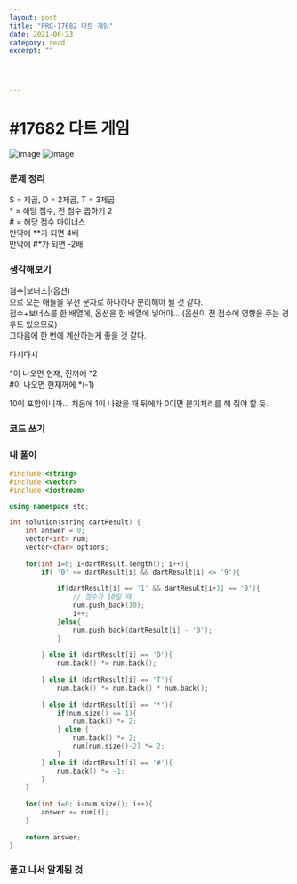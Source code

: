 ```yaml
---
layout: post
title: "PRG-17682 다트 게임" 
date: 2021-06-23
category: read 
excerpt: ""




---
```


# #17682 다트 게임

![image](https://user-images.githubusercontent.com/28949235/123090038-a5e40600-d462-11eb-8837-265759b975ae.png)
![image](https://user-images.githubusercontent.com/28949235/123090070-ada3aa80-d462-11eb-94cd-445f93a33e11.png)

### 문제 정리

S = 제곱, D = 2제곱, T = 3제곱  
\* = 해당 점수, 전 점수 곱하기 2  
\# = 해당 점수 마이너스  
만약에 \**가 되면 4배  
만약에 #\*가 되면 -2배

### 생각해보기  

점수|보너스|(옵션)  
으로 오는 애들을 우선 문자로 하나하나 분리해야 될 것 같다.  
점수+보너스를 한 배열에, 옵션을 한 배열에 넣어야... (옵션이 전 점수에 영향을 주는 경우도 있으므로)  
그다음에 한 번에 계산하는게 좋을 것 같다.  

다시다시

*이 나오면 현재, 전꺼에 *2  
#이 나오면 현재꺼에 *(-1)

10이 포함이니까... 처음에 1이 나왔을 때 뒤에가 0이면 분기처리를 해 줘야 할 듯.

### 코드 쓰기

### 내 풀이

```c++
#include <string>
#include <vector>
#include <iostream>

using namespace std;

int solution(string dartResult) {
    int answer = 0;
    vector<int> num;
    vector<char> options;
    
    for(int i=0; i<dartResult.length(); i++){
        if( '0' <= dartResult[i] && dartResult[i] <= '9'){
            
            if(dartResult[i] == '1' && dartResult[i+1] == '0'){
                // 점수가 10일 때
                num.push_back(10);
                i++;
            }else{
                num.push_back(dartResult[i] - '0');
            }
            
        } else if (dartResult[i] == 'D'){
            num.back() *= num.back();
            
        } else if (dartResult[i] == 'T'){
            num.back() *= num.back() * num.back();
            
        } else if (dartResult[i] == '*'){
            if(num.size() == 1){
                num.back() *= 2;
            } else {
                num.back() *= 2;
                num[num.size()-2] *= 2;
            }
        } else if (dartResult[i] == '#'){
            num.back() *= -1;
        }
    }
    
    for(int i=0; i<num.size(); i++){
        answer += num[i];
    }
    
    return answer;
}
```



### 풀고 나서 알게된 것

